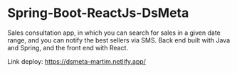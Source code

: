 # Spring-Boot-ReactJs-DsMeta
Sales consultation app, in which you can search for sales in a given date range, and you can notify the best sellers via SMS. Back end built with Java and Spring, and the front end with React.

Link deploy: https://dsmeta-martim.netlify.app/
